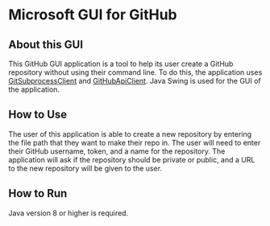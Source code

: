 # Microsoft GUI for GitHub 
## About this GUI
This GitHub GUI application is a tool to help its user create a GitHub repository without using their command line. To do this, the application uses [GitSubprocessClient](https://github.com/CSC109/GitSubprocessClient) and [GitHubApiClient](https://github.com/CSC109/GitHubApiClient). Java Swing is used for the GUI of the application.

## How to Use

The user of this application is able to create a new repository by entering the file path that they want to make their repo in. The user will need to enter their GitHub username, token, and a name for the repository. The application will ask if the repository should be private or public, and a URL to the new repository will be given to the user.

## How to Run

Java version 8 or higher is required. 

